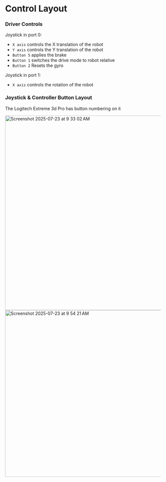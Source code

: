 # Control Layout #


### Driver Controls ###

Joystick in port 0:
* `X axis` controls the X translation of the robot
* `Y axis` controls the Y translation of the robot
* `Button 5` applies the brake
* `Button 1` switches the drive mode to robot relative
* `Button 2` Resets the gyro

Joystick in port 1:
* `X axis` controls the rotation of the robot


### Joystick & Controller Button Layout ###

The Logitech Extreme 3d Pro has button numbering on it

<img width="765" height="627.791878173" alt="Screenshot 2025-07-23 at 9 33 02 AM" src="https://github.com/user-attachments/assets/9804a68b-6f6d-46fe-bb1f-81149f663f4e" />
<img width="765" height="538" alt="Screenshot 2025-07-23 at 9 54 21 AM" src="https://github.com/user-attachments/assets/c2c0e3c8-ce11-4183-b0fc-d2ba2d2bd510" />
